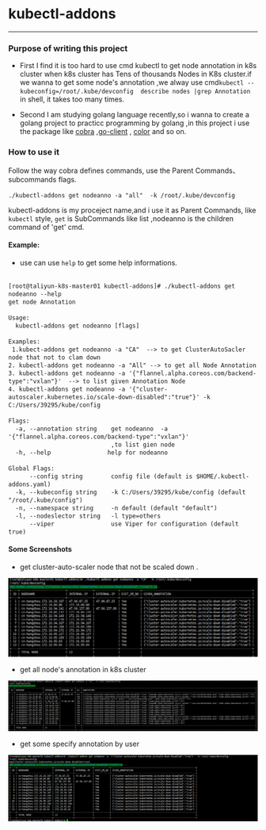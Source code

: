 # kubectl-addons

---

### Purpose of writing this project
-  First
I find it is too hard to use cmd kubectl to get node annotation in k8s cluster when k8s
cluster has Tens of thousands Nodes in K8s cluster.if we wanna to get some node's annotation ,we alway use cmd` kubectl --kubeconfig=/root/.kube/devconfig  describe nodes |grep Annotation
` in shell, it takes too many times.


- Second 
I am studying golang language recently,so i wanna to create a golang project to practicc
programming by golang ,in this project i use the package like [cobra](https://github.com/spf13/cobra) ,[go-client](https://github.com/kubernetes/client-go) , [color](https://github.com/fatih/color) and so on.

### How to use it 


Follow the way cobra defines commands, use the Parent Commands、subcommands flags.

`./kubectl-addons get nodeanno -a "all"  -k /root/.kube/devconfig ` 

kubectl-addons is my proceject name,and i use it as Parent Commands, like `kubectl` style,
`get` is SubCommands like list ,nodeanno is the children command of  'get' cmd.


#### Example:
- use can use `help` to get some help informations.
```shell 

[root@taliyun-k8s-master01 kubectl-addons]# ./kubectl-addons get nodeanno --help
get node Annotation

Usage:
  kubectl-addons get nodeanno [flags]

Examples:
 1.kubect-addons get nodeanno -a "CA"  --> to get ClusterAutoSacler node that not to clam down 
2. kubectl-addons get nodeanno -a "All" --> to get all Node Annotation
3. kubectl-addons get nodeanno -a '{"flannel.alpha.coreos.com/backend-type":"vxlan"}'  --> to list given Annotation Node  
4. kubectl-addons get nodeanno -a '{"cluster-autoscaler.kubernetes.io/scale-down-disabled":"true"}' -k C:/Users/39295/kube/config 

Flags:
  -a, --annotation string    get nodeanno  -a '{"flannel.alpha.coreos.com/backend-type":"vxlan"}'
                             ,to list gien node
  -h, --help                help for nodeanno

Global Flags:
      --config string        config file (default is $HOME/.kubectl-addons.yaml)
  -k, --kubeconfig string    -k C:/Users/39295/kube/config (default "/root/.kube/config")
  -n, --namespace string     -n default (default "default")
  -l, --nodeslector string   -l type=others
      --viper                use Viper for configuration (default true)

```

#### Some Screenshots

- get cluster-auto-scaler node that not be scaled down .

![image-20200713210410861](README.assets/image-20200713210410861.png)



- get all node's annotation in k8s  cluster

![image-20200713210445028](README.assets/image-20200713210445028.png)



- get some specify annotation by user

![image-20200713210541322](README.assets/image-20200713210541322.png)